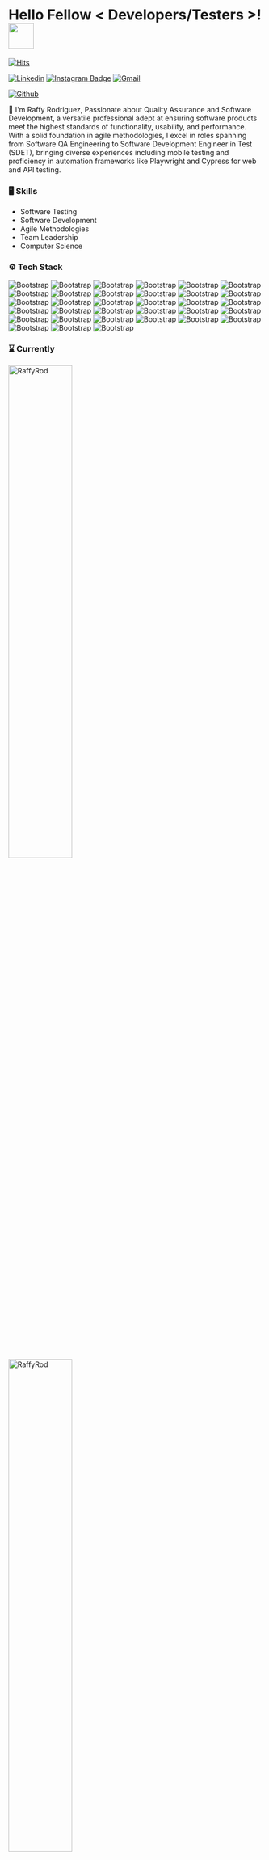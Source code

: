 <h1> Hello Fellow < Developers/Testers >! <img src = "https://raw.githubusercontent.com/MartinHeinz/MartinHeinz/master/wave.gif" width = 50px> </h1>


[![Hits](https://hits.seeyoufarm.com/api/count/incr/badge.svg?url=https%3A%2F%2Fgithub.com%2FRaffyRod%2FRaffyRod&count_bg=%2379C83D&title_bg=%23555555&icon=&icon_color=%23E7E7E7&title=Profile+Views&edge_flat=false)](https://hits.seeyoufarm.com)

[![Linkedin](https://img.shields.io/badge/-LinkedIn-blue?style=flat&logo=Linkedin&logoColor=white)](https://www.linkedin.com/in/raffy-a-rodriguez-qa-engineer/)
[![Instagram Badge](https://img.shields.io/badge/-Instagram-purple?logo=instagram&logoColor=white&link=https://instagram.com/im.anyelo_rod/)](https://www.instagram.com/im.anyelo_rod)
[![Gmail](https://img.shields.io/badge/-Gmail-c14438?style=flat&logo=Gmail&logoColor=white)](mailto:elraffy3@gmail.com)

[![Github](https://img.shields.io/github/followers/RaffyRod?label=Follow&style=social)](https://github.com/RaffyRod)

🚀 I'm Raffy Rodriguez, Passionate about Quality Assurance and Software Development, a versatile professional adept at ensuring software products meet the highest standards of functionality, usability, and performance. With a solid foundation in agile methodologies, I excel in roles spanning from Software QA Engineering to Software Development Engineer in Test (SDET), bringing diverse experiences including mobile testing and proficiency in automation frameworks like Playwright and Cypress for web and API testing.


### 🖥 Skills

- Software Testing
- Software Development
- Agile Methodologies
- Team Leadership
- Computer Science
### ⚙️ Tech Stack

![Bootstrap](https://img.shields.io/badge/-JavaScript-05122A?style=flat&logo=JavaScript&color=353535) ![Bootstrap](https://img.shields.io/badge/-TypeScript-05122A?style=flat&logo=TypeScript&color=353535) ![Bootstrap](https://img.shields.io/badge/-HTML-05122A?style=flat&logo=HTML&color=353535) ![Bootstrap](https://img.shields.io/badge/-CSS-05122A?style=flat&logo=CSS&color=353535) ![Bootstrap](https://img.shields.io/badge/-Bootstrap-05122A?style=flat&logo=Bootstrap&color=353535) ![Bootstrap](https://img.shields.io/badge/-Angular-05122A?style=flat&logo=Angular&color=353535) ![Bootstrap](https://img.shields.io/badge/-JSON-05122A?style=flat&logo=JSON&color=353535) ![Bootstrap](https://img.shields.io/badge/-SQL-05122A?style=flat&logo=SQL&color=353535) ![Bootstrap](https://img.shields.io/badge/-MongoDB-05122A?style=flat&logo=MongoDB&color=353535) ![Bootstrap](https://img.shields.io/badge/-MySQL-05122A?style=flat&logo=MySQL&color=353535) ![Bootstrap](https://img.shields.io/badge/-PostgreSQL-05122A?style=flat&logo=PostgreSQL&color=353535) ![Bootstrap](https://img.shields.io/badge/-Firebase-05122A?style=flat&logo=Firebase&color=353535) ![Bootstrap](https://img.shields.io/badge/-Cypress-05122A?style=flat&logo=Cypress&color=353535) ![Bootstrap](https://img.shields.io/badge/-Playwright-05122A?style=flat&logo=Playwright&color=353535) ![Bootstrap](https://img.shields.io/badge/-WebDriver.io-05122A?style=flat&logo=WebDriver.io&color=353535) ![Bootstrap](https://img.shields.io/badge/-TestCafe-05122A?style=flat&logo=TestCafe&color=353535) ![Bootstrap](https://img.shields.io/badge/-Appium-05122A?style=flat&logo=Appium&color=353535) ![Bootstrap](https://img.shields.io/badge/-K6-05122A?style=flat&logo=K6&color=353535) ![Bootstrap](https://img.shields.io/badge/-Artillery.IO-05122A?style=flat&logo=Artillery.IO&color=353535) ![Bootstrap](https://img.shields.io/badge/-Postman-05122A?style=flat&logo=Postman&color=353535) ![Bootstrap](https://img.shields.io/badge/-Insomnia-05122A?style=flat&logo=Insomnia&color=353535) ![Bootstrap](https://img.shields.io/badge/-Newman-05122A?style=flat&logo=Newman&color=353535) ![Bootstrap](https://img.shields.io/badge/-Swagger-05122A?style=flat&logo=Swagger&color=353535) ![Bootstrap](https://img.shields.io/badge/-Git-05122A?style=flat&logo=Git&color=353535) ![Bootstrap](https://img.shields.io/badge/-GitHub-05122A?style=flat&logo=GitHub&color=353535) ![Bootstrap](https://img.shields.io/badge/-GitLab-05122A?style=flat&logo=GitLab&color=353535) ![Bootstrap](https://img.shields.io/badge/-CircleCI-05122A?style=flat&logo=CircleCI&color=353535) ![Bootstrap](https://img.shields.io/badge/-GitHub%20Pages-05122A?style=flat&logo=GitHub-Pages&color=353535) ![Bootstrap](https://img.shields.io/badge/-Jenkins-05122A?style=flat&logo=Jenkins&color=353535) ![Bootstrap](https://img.shields.io/badge/-VS%20Code-05122A?style=flat&logo=VS-Code&color=353535) ![Bootstrap](https://img.shields.io/badge/-Windows%20OS-05122A?style=flat&logo=Windows-OS&color=353535) ![Bootstrap](https://img.shields.io/badge/-MacOS-05122A?style=flat&logo=MacOS&color=353535) ![Bootstrap](https://img.shields.io/badge/-Linux-05122A?style=flat&logo=Linux&color=353535)




### :hourglass: Currently

<div>
  <img width="50%"  align="center" src="https://github-readme-stats.vercel.app/api/top-langs?username=RaffyRod&show_icons=true&locale=en&layout=compact" alt="RaffyRod" />
</div>
 </br>
<div>
  <img width="50%"  align="center" src="https://github-readme-streak-stats.herokuapp.com/?user=RaffyRod&" alt="RaffyRod" />
</div>




